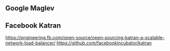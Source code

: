 
##

## Google Maglev
## Facebook Katran
https://engineering.fb.com/open-source/open-sourcing-katran-a-scalable-network-load-balancer/
https://github.com/facebookincubator/katran
##
